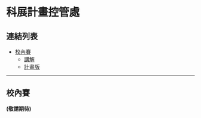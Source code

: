 # 科展計畫控管處

## 連結列表

  * [校內賽](https://github.com/Andrew-Source/School-Science-Research/tree/school)
    * [講解](#校內賽)
    * [計畫版](https://github.com/Andrew-Source/School-Science-Research/projects/1)

---

## 校內賽

**(敬請期待)**
